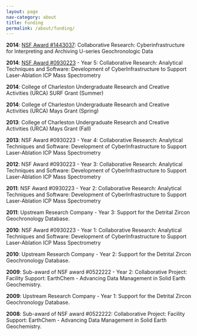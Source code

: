 ```yaml
---
layout: page
nav-category: about
title: Funding
permalink: /about/funding/
---
```

**2014**: <a href="http://nsf.gov/awardsearch/showAward?AWD_ID=1443037&HistoricalAwards=false" target="_blank">NSF Award #1443037</a>: Collaborative Research: Cyberinfrastructure for Interpreting and Archiving U-series Geochronologic Data

**2014**: <a href="http://www.nsf.gov/awardsearch/showAward?AWD_ID=0930223" target="_blank">NSF Award #0930223</a> - Year 5: Collaborative Research: Analytical Techniques and Software: Development of CyberInfrastructure to Support Laser-Ablation ICP Mass Spectrometry

**2014**: College of Charleston Undergraduate Research and Creative Activities (URCA) SURF Grant (Summer)

**2014**: College of Charleston Undergraduate Research and Creative Activities (URCA) Mays Grant (Spring)

**2013**: College of Charleston Undergraduate Research and Creative Activities (URCA) Mays Grant (Fall)

**2013**: NSF Award #0930223 - Year 4: Collaborative Research: Analytical Techniques and Software: Development of CyberInfrastructure to Support Laser-Ablation ICP Mass Spectrometry

**2012**: NSF Award #0930223 - Year 3: Collaborative Research: Analytical Techniques and Software: Development of CyberInfrastructure to Support Laser-Ablation ICP Mass Spectrometry

**2011**: NSF Award #0930223 - Year 2: Collaborative Research: Analytical Techniques and Software: Development of CyberInfrastructure to Support Laser-Ablation ICP Mass Spectrometry

**2011**: Upstream Research Company - Year 3: Support for the Detrital Zircon Geochronology Database. 

**2010**: NSF Award #0930223 - Year 1: Collaborative Research: Analytical Techniques and Software: Development of CyberInfrastructure to Support Laser-Ablation ICP Mass Spectrometry 

**2010**: Upstream Research Company - Year 2: Support for the Detrital Zircon Geochronology Database. 
 
**2009**: Sub-award of NSF award  #0522222 - Year 2: Collaborative Project: Facility Support: EarthChem - Advancing Data Management in Solid Earth Geochemistry. 
 
**2009**: Upstream Research Company - Year 1: Support for the Detrital Zircon Geochronology Database. 
 
**2008**: Sub-award of NSF award  #0522222: Collaborative Project: Facility Support: EarthChem - Advancing Data Management in Solid Earth Geochemistry. 
